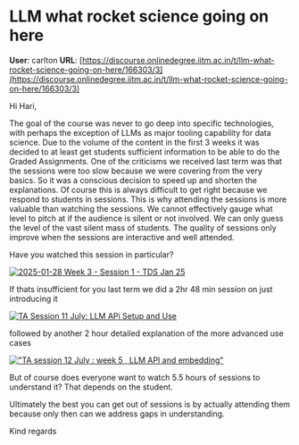 # LLM what rocket science going on here

**User**: carlton
**URL**: [https://discourse.onlinedegree.iitm.ac.in/t/llm-what-rocket-science-going-on-here/166303/3](https://discourse.onlinedegree.iitm.ac.in/t/llm-what-rocket-science-going-on-here/166303/3)

Hi Hari,

The goal of the course was never to go deep into specific technologies, with perhaps the exception of LLMs as major tooling capability for data science. Due to the volume of the content in the first 3 weeks it was decided to at least get students sufficient information to be able to do the Graded Assignments. One of the criticisms we received last term was that the sessions were too slow because we were covering from the very basics. So it was a conscious decision to speed up and shorten the explanations. Of course this is always difficult to get right because we respond to students in sessions. This is why attending the sessions is more valuable than watching the sessions. We cannot effectively gauge what level to pitch at if the audience is silent or not involved. We can only guess the level of the vast silent mass of students. The quality of sessions only improve when the sessions are interactive and well attended.

Have you watched this session in particular?

[![](https://europe1.discourse-cdn.com/flex013/uploads/iitm/original/3X/5/f/5f761086e44617c54e405c03db45772d8428e8df.jpeg "2025-01-28 Week 3 - Session 1 - TDS Jan 25")](https://www.youtube.com/watch?v=lmSMQ5LWa30&t=3133)

If thats insufficient for you last term we did a 2hr 48 min session on just introducing it

[![](https://europe1.discourse-cdn.com/flex013/uploads/iitm/original/3X/c/3/c37c79aa38f5d6c672b5a13b4f99a012a7e5da74.jpeg "TA Session 11 July: LLM APi Setup and Use")](https://www.youtube.com/watch?v=3OdReZsvi2w)

followed by another 2 hour detailed explanation of the more advanced use cases

[![](https://europe1.discourse-cdn.com/flex013/uploads/iitm/original/3X/6/f/6f939856a1a40a564cc355f6fd4a217178902967.jpeg "\"TA session 12 July : week 5 , LLM API and embedding\"")](https://www.youtube.com/watch?v=ELZf0n_0u9w)

But of course does everyone want to watch 5.5 hours of sessions to understand it? That depends on the student.

Ultimately the best you can get out of sessions is by actually attending them because only then can we address gaps in understanding.

Kind regards
